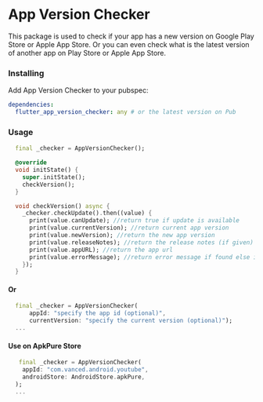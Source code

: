# App Version Checker

This package is used to check if your app has a new version on Google Play Store or Apple App Store.
Or you can even check what is the latest version of another app on Play Store or Apple App Store.

### Installing

Add App Version Checker to your pubspec:

```yaml
dependencies:
  flutter_app_version_checker: any # or the latest version on Pub
```

### Usage

```dart
  final _checker = AppVersionChecker();

  @override
  void initState() {
    super.initState();
    checkVersion();
  }

  void checkVersion() async {
    _checker.checkUpdate().then((value) {
      print(value.canUpdate); //return true if update is available
      print(value.currentVersion); //return current app version
      print(value.newVersion); //return the new app version
      print(value.releaseNotes); //return the release notes (if given)
      print(value.appURL); //return the app url
      print(value.errorMessage); //return error message if found else it will return null
    });
  }
```
#### Or

```dart
  final _checker = AppVersionChecker(
      appId: "specify the app id (optional)",
      currentVersion: "specify the current version (optional)");
  ...
```

#### Use on ApkPure Store

```dart
   final _checker = AppVersionChecker(
    appId: "com.vanced.android.youtube",
    androidStore: AndroidStore.apkPure,
  );
  ...
```


